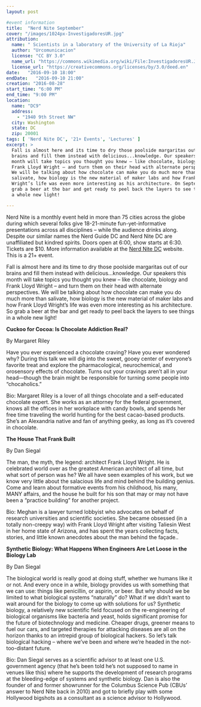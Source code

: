 ```yaml
---
layout: post

#event information
title:  "Nerd Nite September"
cover: "/images/1024px-InvestigadoresUR.jpg"
attribution:
  name: " Scientists in a laboratory of the University of La Rioja"
  author: "Urcomunicacion"
  license: "CC BY 3.0"
  name_url: "https://commons.wikimedia.org/wiki/File:InvestigadoresUR.JPG"
  license_url: "https://creativecommons.org/licenses/by/3.0/deed.en"
date:   "2016-09-10 18:00"
endDate:   "2016-09-10 21:00"
creation: "2016-08-28"
start_time: "6:00 PM"
end_time: "9:00 PM"
location:
  name: "DC9"
  address:
    - "1940 9th Street NW"
  city: Washington
  state: DC
  zip: 20001
tags: [ 'Nerd Nite DC', '21+ Events', 'Lectures' ]
excerpt: >
  Fall is almost here and its time to dry those poolside margaritas out of our
  brains and fill them instead with delicious...knowledge. Our speakers this
  month will take topics you thought you knew – like chocolate, biology and
  Frank Lloyd Wright – and turn them on their head with alternate perspectives.
  We will be talking about how chocolate can make you do much more than
  salivate, how biology is the new material of maker labs and how Frank Lloyd
  Wright’s life was even more interesting as his architecture. On September 10
  grab a beer at the bar and get ready to peel back the layers to see things in
  a whole new light!

---
```


Nerd Nite is a monthly event held in more than 75 cities across the globe
during which several folks give 18-21-minute fun-yet-informative
presentations across all disciplines – while the audience drinks along.
Despite our similar names the Nerd Guide DC and Nerd Nite DC are
unaffiliated but kindred spirits. Doors open at 6:00, show starts
at 6:30. Tickets are $10. More information available at the [Nerd Nite
DC](https://dc.nerdnite.com) website. This is a 21+ event.

Fall is almost here and its time to dry those poolside margaritas out of our
brains and fill them instead with delicious...knowledge. Our speakers this
month will take topics you thought you knew – like chocolate, biology and Frank
Lloyd Wright – and turn them on their head with alternate perspectives. We will
be talking about how chocolate can make you do much more than salivate, how
biology is the new material of maker labs and how Frank Lloyd Wright’s life was
even more interesting as his architecture. So grab a beer at the bar and get
ready to peel back the layers to see things in a whole new light!

**Cuckoo for Cocoa: Is Chocolate Addiction Real?**  

By Margaret Riley  

Have you ever experienced a chocolate craving? Have you ever wondered why?
During this talk we will dig into the sweet, gooey center of everyone’s
favorite treat and explore the pharmacological, neurochemical, and orosensory
effects of chocolate. Turns out your cravings aren’t all in your head—though
the brain might be responsible for turning some people into “chocaholics.”

Bio: Margaret Riley is a lover of all things chocolate and a self-educated
chocolate expert. She works as an attorney for the federal government, knows
all the offices in her workplace with candy bowls, and spends her free time
traveling the world hunting for the best cacao-based products. She’s an
Alexandria native and fan of anything geeky, as long as it’s covered in
chocolate.

**The House That Frank Built**

By Dan Siegal

The man, the myth, the legend: architect Frank Lloyd Wright.  He is celebrated
world over as the greatest American architect of all time, but what sort of
person was he?  We all have seen examples of his work, but we know very little
about the salacious life and mind behind the building genius. Come and learn
about formative events from his childhood, his many, MANY affairs, and the
house he built for his son that may or may not have been a “practice building”
for another project.

Bio: Meghan is a lawyer turned lobbyist who advocates on behalf of research
universities and scientific societies.  She became obsessed (in a totally
non-creepy way) with Frank Lloyd Wright after visiting Taliesin West in her
home state of Arizona, and has spent the years collecting facts, stories, and
little known anecdotes about the man behind the façade..

**Synthetic Biology: What Happens When Engineers Are Let Loose in the Biology
Lab**

By Dan Siegal

The biological world is really good at doing stuff, whether we humans like it
or not.  And every once in a while, biology provides us with something that we
can use: things like penicillin, or aspirin, or beer. But why should we be
limited to what biological systems “naturally” do?  What if we didn’t want to
wait around for the biology to come up with solutions for us? Synthetic
biology, a relatively new scientific field focused on the re-engineering of
biological organisms like bacteria and yeast, holds significant promise for the
future of biotechnology and medicine. Cheaper drugs, greener means to fuel our
cars, and targeted therapies for attacking diseases are all on the horizon
thanks to an intrepid group of biological hackers. So let’s talk biological
hacking – where we’ve been and where we’re headed in the not-too-distant future.

Bio: Dan Siegal serves as a scientific advisor to at least one U.S. government
agency (that he’s been told he’s not supposed to name in venues like this)
where he supports the development of research programs at the bleeding-edge of
systems and synthetic biology.  Dan is also the founder of and former
showrunner for the Columbus Science Pub (CBUs’ answer to Nerd Nite back in
2010) and got to briefly play with some Hollywood bigshots as a consultant as a
science advisor to Hollywood.
